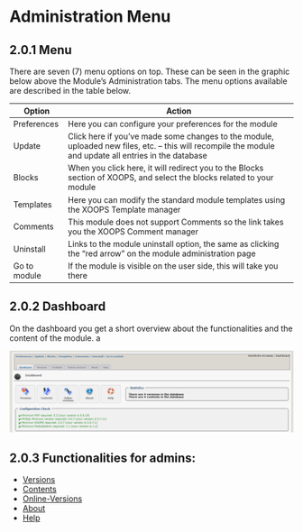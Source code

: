 # Administration Menu

## 2.0.1 Menu

There are seven \(7\) menu options on top. These can be seen in the graphic below above the Module’s Administration tabs. The menu options available are described in the table below.

| Option | Action |
| --- | --- |
| Preferences | Here you can configure your preferences for the module |
| Update | Click here if you’ve made some changes to the module, uploaded new files, etc. – this will recompile the module and update all entries in the database |
| Blocks | When you click here, it will redirect you to the Blocks section of XOOPS, and select the blocks related to your module |
| Templates | Here you can modify the standard module templates using the XOOPS Template manager |
| Comments | This module does not support Comments so the link takes you the XOOPS Comment manager |
| Uninstall | Links to the module uninstall option, the same as clicking the “red arrow” on the module administration page |
| Go to module | If the module is visible on the user side, this will take you there |

## 2.0.2 Dashboard

On the dashboard you get a short overview about the functionalities and the content of the module. a

![0dashboard .png](../../.gitbook/assets/0dashboard%20%281%29.png)

## 2.0.3 Functionalities for admins:

* [Versions](https://github.com/xoops/wgsitenotice-tutorial/tree/51b8daef93f0068e9a367167fc350d8b0fc11dd9/en/book/2admin_versions.md)
* [Contents](https://github.com/xoops/wgsitenotice-tutorial/tree/51b8daef93f0068e9a367167fc350d8b0fc11dd9/en/book/2admin_contents.md)
* [Online-Versions](https://github.com/xoops/wgsitenotice-tutorial/tree/51b8daef93f0068e9a367167fc350d8b0fc11dd9/en/book/2admin_onlineversions.md)
* [About](https://github.com/xoops/wgsitenotice-tutorial/tree/51b8daef93f0068e9a367167fc350d8b0fc11dd9/en/book/2admin_about.md)
* [Help](https://github.com/xoops/wgsitenotice-tutorial/tree/51b8daef93f0068e9a367167fc350d8b0fc11dd9/en/book/2admin_help.md)


